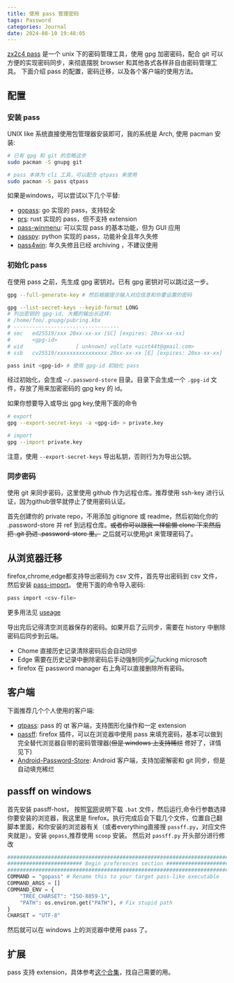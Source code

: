 ```yaml
---
title: 使用 pass 管理密码
tags: Password
categories: Journal
date: 2024-08-10 19:48:05
---
```


[zx2c4 pass](https://www.passwordstore.org/) 是一个 unix 下的密码管理工具，使用 gpg 加密密码，配合 git 可以方便的实现密码同步，来彻底摆脱 browser 和其他各式各样非自由密码管理工具。
下面介绍 pass 的配置，密码迁移，以及各个客户端的使用方法。

## 配置

### 安装 pass

UNIX like 系统直接使用包管理器安装即可，我的系统是 Arch, 使用 pacman 安装:

```bash
# 已有 gpg 和 git 的忽略这步
sudo pacman -S gnupg git

# pass 本体为 cli 工具，可以配合 qtpass 来使用
sudo pacman -S pass qtpass
```

如果是windows，可以尝试以下几个平替:

- [gopass](https://github.com/gopasspw/gopass): go 实现的 pass，支持较全
- [prs](https://github.com/timvisee/prs): rust 实现的 pass，但不支持 extension
- [pass-winmenu](https://github.com/geluk/pass-winmenu): 可以实现 pass 的基本功能，但为 GUI 应用
- [passpy](https://github.com/bfrascher/passpy): python 实现的 pass，功能补全且年久失修
- [pass4win](https://github.com/mbos/Pass4Win): 年久失修且已经 archiving ，不建议使用

### 初始化 pass

在使用 pass 之前，先生成 gpg 密钥对。已有 gpg 密钥对可以跳过这一步。

```bash
gpg --full-generate-key # 然后根据提示输入对应信息和你要设置的密码

gpg --list-secret-keys --keyid-format LONG 
# 列出密钥的 gpg-id, 大概的输出长这样:
# /home/foo/.gnupg/pubring.kbx
# ----------------------------------
# sec   ed25519/xxx 20xx-xx-xx [SC] [expires: 20xx-xx-xx]
#       <gpg-id>
# uid                 [ unknown] vollate <uint44t@gmail.com>
# ssb   cv25519/xxxxxxxxxxxxxxxx 20xx-xx-xx [E] [expires: 20xx-xx-xx]

pass init <gpg-id> # 使用 gpg-id 初始化 pass
```

经过初始化，会生成 `~/.password-store` 目录。目录下会生成一个 `.gpg-id` 文件，存放了用来加密密码的 gpg key 的 id。

如果你想要导入或导出 gpg key,使用下面的命令

```bash
# export
gpg --export-secret-keys -a <gpg-id> > private.key

# import
gpg --import private.key
```

注意，使用 `--export-secret-keys` 导出私钥，否则行为为导出公钥。

### 同步密码

使用 git 来同步密码，这里使用 github 作为远程仓库。推荐使用 ssh-key 进行认证，因为github很早就停止了使用密码认证。

首先创建你的 private repo，不用添加 gitignore 或 readme，然后初始化你的 .password-store 并 ref 到远程仓库。~~或者你可以跟我一样偷懒 clone 下来然后 把 .git 扔进 .password-store 里。~~ 之后就可以使用git 来管理密码了。

## 从浏览器迁移

firefox,chrome,edge都支持导出密码为 csv 文件，首先导出密码到 csv 文件，然后安装 [pass-import](https://github.com/roddhjav/pass-import)。 使用下面的命令导入密码:

```bash
pass import <csv-file>
```

更多用法见 [useage](https://github.com/roddhjav/pass-import?tab=readme-ov-file#usage)

导出完后记得清空浏览器保存的密码。如果开启了云同步，需要在 history 中删除密码后同步到云端。
- Chome 直接历史记录清除密码后会自动同步
- Edge 需要在历史记录中删除密码后手动强制同步![fucking microsoft](fucking-mc.png)
- firefox 在 password manager 右上角可以直接删除所有密码。

## 客户端

下面推荐几个个人使用的客户端:

- [qtpass](https://qtpass.org/): pass 的 qt 客户端，支持图形化操作和一定 extension
- [passff](https://codeberg.org/PassFF/passff): firefox 插件，可以在浏览器中使用 pass 来填充密码，基本可以做到完全替代浏览器自带的密码管理器(~~但是 windows 上支持稀烂~~ 修好了，详情见下)
- [Android-Password-Store](https://github.com/android-password-store/Android-Password-Store): Android 客户端，支持加密解密和 git 同步，但是自动填充稀烂

## passff on windows

首先安装 passff-host， 按照[官网](https://github.com/passff/passff-host)说明下载 `.bat` 文件，然后运行,命令行参数选择你要安装的浏览器，我这里是 firefox。执行完成后会下载几个文件，位置自己翻脚本里面，和你安装的浏览器有关（或者everything直接搜 `passff.py`，对应文件夹就是）。安装 `gopass`,推荐使用 `scoop` 安装。
然后对 `passff.py` 开头部分进行修改

```python
###############################################################################
######################## Begin preferences section ############################
###############################################################################
COMMAND = "gopass" # Rename this to your target pass-like executable
COMMAND_ARGS = []
COMMAND_ENV = {
    "TREE_CHARSET": "ISO-8859-1",
    "PATH": os.environ.get("PATH"), # Fix stupid path
}
CHARSET = "UTF-8"
```
然后就可以在 windows 上的浏览器中使用 pass 了。

## 扩展

pass 支持 extension，具体参考[这个合集](https://github.com/tijn/awesome-password-store)，找自己需要的用。

